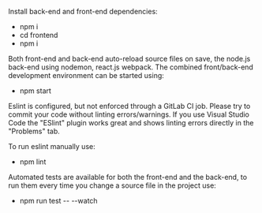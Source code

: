 Install back-end and front-end dependencies:

- npm i
- cd frontend
- npm i

Both front-end and back-end auto-reload source files on save,
the node.js back-end using nodemon, react.js webpack.
The combined front/back-end development environment can be started using:

- npm start

Eslint is configured, but not enforced through a GitLab CI job. Please try
to commit your code without linting errors/warnings. If you use Visual Studio
Code the "ESlint" plugin works great and shows linting errors directly in the 
"Problems" tab.

To run eslint manually use:

- npm lint

Automated tests are available for both the front-end and the back-end,
to run them every time you change a source file in the project use:

- npm run test -- --watch